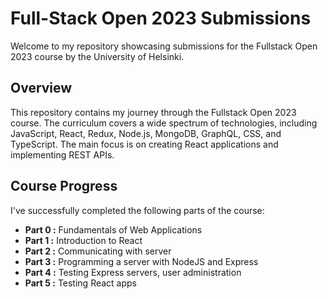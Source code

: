 # Full-Stack Open 2023 Submissions

Welcome to my repository showcasing submissions for the Fullstack Open 2023 course by the University of Helsinki.

## Overview

This repository contains my journey through the Fullstack Open 2023 course. The curriculum covers a wide spectrum of technologies, including JavaScript, React, Redux, Node.js, MongoDB, GraphQL, CSS, and TypeScript. The main focus is on creating React applications and implementing REST APIs.

## Course Progress

I've successfully completed the following parts of the course:

- **Part 0 :** Fundamentals of Web Applications
- **Part 1 :** Introduction to React
- **Part 2 :** Communicating with server
- **Part 3 :** Programming a server with NodeJS and Express
- **Part 4 :** Testing Express servers, user administration
- **Part 5 :** Testing React apps
